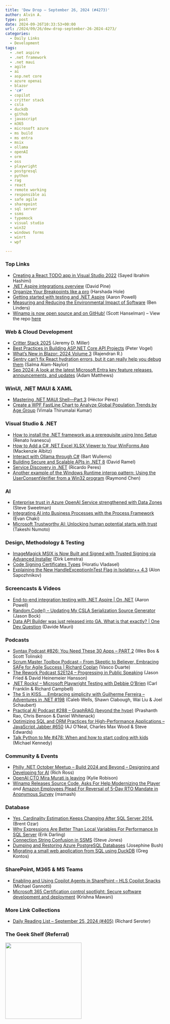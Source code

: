 ```yaml
---
title: 'Dew Drop – September 26, 2024 (#4273)'
author: Alvin A.
type: post
date: 2024-09-26T10:33:53+00:00
url: /2024/09/26/dew-drop-september-26-2024-4273/
categories:
  - Daily Links
  - Development
tags:
  - .net aspire
  - .net framework
  - .net maui
  - agile
  - ai
  - asp.net core
  - azure openai
  - blazor
  - 'c#'
  - copilot
  - critter stack
  - csla
  - duckdb
  - github
  - javascript
  - m365
  - microsoft azure
  - ms build
  - ms entra
  - msix
  - ollama
  - openAI
  - orm
  - oss
  - playwright
  - postgresql
  - python
  - rag
  - react
  - remote working
  - responsible ai
  - safe agile
  - sharepoint
  - sql server
  - ssms
  - typemock
  - visual studio
  - win32
  - windows forms
  - winrt
  - wpf

---
```

### <a name="top"></a>Top Links

  * <a href="https://devblogs.microsoft.com/visualstudio/creating-a-react-todo-app-in-visual-studio-2022/" target="_blank" rel="noopener">Creating a React TODO app in Visual Studio 2022</a> (Sayed Ibrahim Hashimi)
  * <a href="https://learn.microsoft.com/dotnet/aspire/fundamentals/integrations-overview" target="_blank" rel="noopener">.NET Aspire integrations overview</a> (David Pine)
  * <a href="https://devblogs.microsoft.com/visualstudio/organize-your-breakpoints-like-a-pro/" target="_blank" rel="noopener">Organize Your Breakpoints like a pro</a> (Harshada Hole)
  * <a href="https://devblogs.microsoft.com/dotnet/getting-started-with-testing-and-dotnet-aspire/" target="_blank" rel="noopener">Getting started with testing and .NET Aspire</a> (Aaron Powell)
  * <a href="https://www.infoq.com/news/2024/09/environmental-impact-software/?utm_campaign=infoq_content&utm_source=infoq&utm_medium=feed&utm_term=global" target="_blank" rel="noopener">Measuring and Reducing the Environmental Impact of Software</a> (Ben Linders)
  * <a href="https://x.com/shanselman/status/1839004638806417886?s=46&t=QF074QSqqoMhlvJvQ-Z43A" target="_blank" rel="noopener">Winamp is now open source and on GitHub!</a> (Scott Hanselman) &#8211; View the repo <a href="https://github.com/WinampDesktop/winamp" target="_blank" rel="noopener">here</a>



### <a name="web"></a>Web & Cloud Development

  * <a href="https://jeremydmiller.com/2024/09/25/critter-stack-2025/" target="_blank" rel="noopener">Critter Stack 2025</a> (Jeremy D. Miller)
  * <a href="https://www.telerik.com/blogs/best-practices-building-aspnet-core-api-projects" target="_blank" rel="noopener">Best Practices in Building ASP.NET Core API Projects</a> (Peter Vogel)
  * <a href="https://www.syncfusion.com/blogs/post/whats-new-in-blazor-2024-volume-3?utm_source=alvinashcraft&utm_medium=email&utm_campaign=alvinashcraft_blog_edmsep24" target="_blank" rel="noopener">What’s New in Blazor: 2024 Volume 3</a> (Rajendran R.)
  * <a href="https://blog.sentry.io/sentry-cant-fix-react-hydration-errors-but-it-can-really-help-you-debug-them/" target="_blank" rel="noopener">Sentry can’t fix React hydration errors, but it can really help you debug them</a> (Salma Alam-Naylor)
  * <a href="https://devblogs.microsoft.com/identity/eng-connect-sep-24/" target="_blank" rel="noopener">Sep 2024: A look at the latest Microsoft Entra key feature releases, announcements, and updates</a> (Adam Matthews)



### <a name="silverlight"></a>WinUI, .NET MAUI & XAML

  * <a href="https://www.telerik.com/blogs/mastering-net-maui-shell-part-3" target="_blank" rel="noopener">Mastering .NET MAUI Shell—Part 3</a> (Héctor Pérez)
  * <a href="https://www.syncfusion.com/blogs/post/wpf-fastline-chart-for-population?utm_source=alvinashcraft&utm_medium=email&utm_campaign=alvinashcraft_blog_edmsep24" target="_blank" rel="noopener">Create a WPF FastLine Chart to Analyze Global Population Trends by Age Group</a> (Vimala Thirumalai Kumar)



### <a name="dotnet"></a>Visual Studio & .NET

  * <a href="https://www.advancedinstaller.com/install-net-framework-prerequisite-with-inno-setup.html" target="_blank" rel="noopener">How to install the .NET framework as a prerequisite using Inno Setup</a> (Renato Ivanescu)
  * <a href="https://developer.mescius.com/blogs/how-to-add-c-sharp-net-excel-xlsx-viewer-to-your-winforms-app" target="_blank" rel="noopener">How to Add a C# .NET Excel XLSX Viewer to Your WinForms App</a> (Mackenzie Albitz)
  * <a href="https://bartwullems.blogspot.com/2024/09/interact-with-ollama-through-c.html" target="_blank" rel="noopener">Interact with Ollama through C#</a> (Bart Wullems)
  * <a href="https://visualstudiomagazine.com/Articles/2024/09/25/Building-Secure-and-Scalable-APIs-in-NET-8.aspx" target="_blank" rel="noopener">Building Secure and Scalable APIs in .NET 8</a> (David Ramel)
  * <a href="https://weblogs.asp.net/ricardoperes/service-discovery-in-net" target="_blank" rel="noopener">Service Discovery in .NET</a> (Ricardo Peres)
  * <a href="https://devblogs.microsoft.com/oldnewthing/20240925-00/?p=110312" target="_blank" rel="noopener">Another example of the Windows Runtime interop pattern: Using the UserConsentVerifier from a Win32 program</a> (Raymond Chen)



### AI

  * <a href="https://azure.microsoft.com/en-us/blog/enterprise-trust-in-azure-openai-service-strengthened-with-data-zones/" target="_blank" rel="noopener">Enterprise trust in Azure OpenAI Service strengthened with Data Zones</a> (Steve Sweetman)
  * <a href="https://devblogs.microsoft.com/semantic-kernel/integrating-ai-into-business-processes-with-the-process-framework/" target="_blank" rel="noopener">Integrating AI into Business Processes with the Process Framework</a> (Evan Chaki)
  * <a href="https://blogs.microsoft.com/blog/2024/09/24/microsoft-trustworthy-ai-unlocking-human-potential-starts-with-trust/" target="_blank" rel="noopener">Microsoft Trustworthy AI: Unlocking human potential starts with trust</a> (Takeshi Numoto)



### <a name="design"></a>Design, Methodology & Testing

  * <a href="https://www.advancedinstaller.com/imagemagick-msix-built-and-signed-with-trusted-signing.html" target="_blank" rel="noopener">ImageMagick MSIX is Now Built and Signed with Trusted Signing via Advanced Installer</a> (Dirk Lemstra)
  * <a href="https://www.advancedinstaller.com/code-signing-certificates-types.html" target="_blank" rel="noopener">Code Signing Certificates Types</a> (Horatiu Vladasel)
  * <a href="https://www.typemock.com/explaining-the-new-handleexceptionintest-flag-in-isolator-4-3/" target="_blank" rel="noopener">Explaining the New HandleExceptionInTest Flag in Isolator++ 4.3</a> (Alon Sapozhnikov)



### <a name="videos"></a>Screencasts & Videos

  * <a href="http://www.youtube.com/watch?v=bPIu6PZW41Q" target="_blank" rel="noopener">End-to-end integration testing with .NET Aspire | On .NET</a> (Aaron Powell)
  * <a href="http://www.youtube.com/watch?v=Zk5TT5Jhnls" target="_blank" rel="noopener">Random.Code() &#8211; Updating My CSLA Serialization Source Generator</a> (Jason Bock)
  * <a href="http://www.youtube.com/watch?v=NWLLSqY2KQ4" target="_blank" rel="noopener">Data API Builder was just released into GA. What is that exactly? | One Dev Question</a> (Davide Mauri)



### <a name="podcasts"></a>Podcasts

  * <a href="https://syntax.fm/826" target="_blank" rel="noopener">Syntax Podcast #826: You Need These 30 Apps &#8211; PART 2</a> (Wes Bos & Scott Tolinski)
  * <a href="https://scrummastertoolbox.libsyn.com/from-skeptic-to-believer-embracing-safe-for-agile-success-richard-coplan" target="_blank" rel="noopener">Scrum Master Toolbox Podcast &#8211; From Skeptic to Believer, Embracing SAFe for Agile Success | Richard Coplan</a> (Vasco Duarte)
  * <a href="https://37signals.com/podcast/progressing-in-public-speaking/" target="_blank" rel="noopener">The Rework Podcast S2E124 &#8211; Progressing in Public Speaking</a> (Jason Fried & David Heinemeier Hansson)
  * <a href="https://www.spreaker.com/episode/microsoft-playwright-testing-with-debbie-o-brien--62112271" target="_blank" rel="noopener">.NET Rocks! &#8211; Microsoft Playwright Testing with Debbie O&#8217;Brien</a> (Carl Franklin & Richard Campbell)
  * <a href="https://topenddevs.com/podcasts/adventures-in-net/episodes/the-s-in-kiss-embracing-simplicity-with-guilherme-ferreira-net-198#player1?catid=0&trackid=0" target="_blank" rel="noopener">The S in KISS…..Embracing simplicity with Guilherme Ferreira &#8211; Adventures in .NET #198</a> (Caleb Wells, Shawn Clabough, Wai Liu & Joel Schaubert)
  * <a href="https://changelog.com/practicalai/288" target="_blank" rel="noopener">Practical AI Podcast #288 &#8211; GraphRAG (beyond the hype)</a> (Prashanth Rao, Chris Benson & Daniel Whitenack)
  * <a href="https://topenddevs.com/podcasts/javascript-jabber/episodes/optimizing-sql-and-orm-practices-for-high-performance-applications-jsj-650#player1?catid=0&trackid=0" target="_blank" rel="noopener">Optimizing SQL and ORM Practices for High-Performance Applications &#8211; JavaScript Jabber #650</a> (AJ O&#8217;Neal, Charles Max Wood & Steve Edwards)
  * <a href="https://talkpython.fm/episodes/show/478/when-and-how-to-start-coding-with-kids" target="_blank" rel="noopener">Talk Python to Me #478: When and how to start coding with kids</a> (Michael Kennedy)



### <a name="events"></a>Community & Events

  * <a href="https://www.meetup.com/philly-net/events/303644760/" target="_blank" rel="noopener">Philly .NET October Meetup &#8211; Build 2024 and Beyond &#8211; Designing and Developing for AI</a> (Rich Ross)
  * <a href="https://www.theverge.com/2024/9/25/24254431/openai-cto-mira-murati-leaving" target="_blank" rel="noopener">OpenAI CTO Mira Murati is leaving</a> (Kylie Robison)
  * <a href="https://it.slashdot.org/story/24/09/25/1854228/winamp-releases-source-code-asks-for-help-modernizing-the-player?utm_source=rss1.0mainlinkanon&utm_medium=feed" target="_blank" rel="noopener">Winamp Releases Source Code, Asks For Help Modernizing the Player</a> _and_ <a href="https://slashdot.org/story/24/09/25/1941205/amazon-employees-plead-for-reversal-of-5-day-rto-mandate-in-anonymous-survey?utm_source=rss1.0mainlinkanon&utm_medium=feed" target="_blank" rel="noopener">Amazon Employees Plead For Reversal of 5-Day RTO Mandate in Anonymous Survey</a> (msmash)



### <a name="sql"></a>Database

  * <a href="https://www.brentozar.com/archive/2024/09/yes-cardinality-estimation-keeps-changing-after-sql-server-2014/" target="_blank" rel="noopener">Yes, Cardinality Estimation Keeps Changing After SQL Server 2014.</a> (Brent Ozar)
  * <a href="https://erikdarling.com/why-expressions-are-better-than-local-variables-for-performance-in-sql-server/" target="_blank" rel="noopener">Why Expressions Are Better Than Local Variables For Performance In SQL Server</a> (Erik Darling)
  * <a href="https://www.sqlservercentral.com/blogs/connection-string-confusion-in-ssms" target="_blank" rel="noopener">Connection String Confusion in SSMS</a> (Steve Jones)
  * <a href="https://sqlkitty.com/dump-and-restore-azure-postgresql-databases/" target="_blank" rel="noopener">Dumping and Restoring Azure PostgreSQL Databases</a> (Josephine Bush)
  * <a href="https://www.simplethread.com/migrating-a-small-web-application-from-sql-using-duckdb/" target="_blank" rel="noopener">Migrating a small web application from SQL using DuckDB</a> (Greg Kontos)



### <a name="sp"></a>SharePoint, M365 & MS Teams

  * <a href="https://techcommunity.microsoft.com/t5/healthcare-and-life-sciences/enabling-and-using-copilot-agents-in-sharepoint-hls-copilot/ba-p/4255062" target="_blank" rel="noopener">Enabling and Using Copilot Agents in SharePoint &#8211; HLS Copilot Snacks</a> (Michael Gannotti)
  * <a href="https://devblogs.microsoft.com/microsoft365dev/microsoft-365-certification-control-spotlight-secure-software-development-and-deployment/" target="_blank" rel="noopener">Microsoft 365 Certification control spotlight: Secure software development and deployment</a> (Krishna Mawani)



### <a name="links"></a>More Link Collections

  * <a href="https://seroter.com/2024/09/25/daily-reading-list-september-25-2024-405/" target="_blank" rel="noopener">Daily Reading List – September 25, 2024 (#405)</a> (Richard Seroter)



### <a name="shelf"></a>The Geek Shelf (Referral)

<a href="https://www.amazon.com/dp/1803234598/?tag=amavin-20" target="_blank" rel="noopener"><img loading="lazy" decoding="async" width="240" height="240" style="border: 0px currentcolor; border-image: none; background-image: none;" src="https://m.media-amazon.com/images/I/41XzhyzQJUL._SS135_.jpg" border="0" /></a>